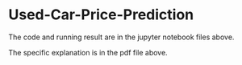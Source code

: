 # Used-Car-Price-Prediction

The code and running result are in the jupyter notebook files above.

The specific explanation is in the pdf file above.

